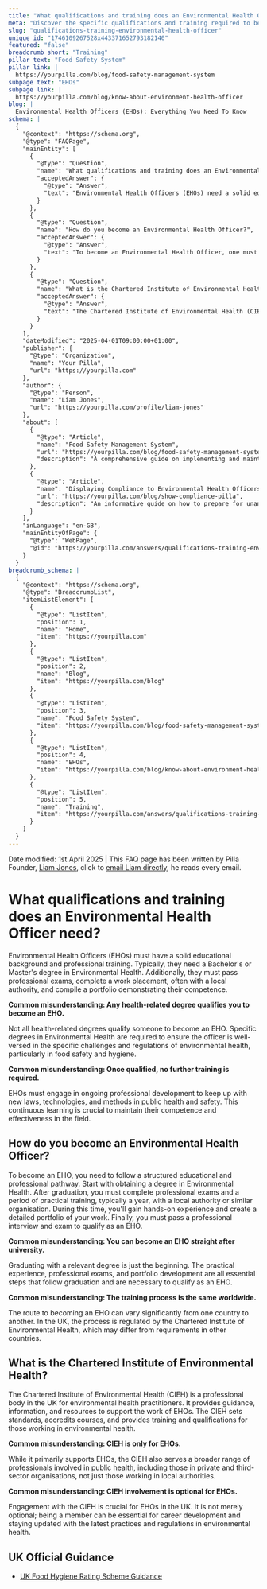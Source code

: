 ```yaml
---
title: "What qualifications and training does an Environmental Health Officer need? "
meta: "Discover the specific qualifications and training required to become an Environmental Health Officer, including degree requirements and professional development."
slug: "qualifications-training-environmental-health-officer"
unique id: "1746109267528x443371652793182140"
featured: "false"
breadcrumb short: "Training"
pillar text: "Food Safety System"
pillar link: |
  https://yourpilla.com/blog/food-safety-management-system
subpage text: "EHOs"
subpage link: |
  https://yourpilla.com/blog/know-about-environment-health-officer
blog: |
  Environmental Health Officers (EHOs): Everything You Need To Know
schema: |
  {
    "@context": "https://schema.org",
    "@type": "FAQPage",
    "mainEntity": [
      {
        "@type": "Question",
        "name": "What qualifications and training does an Environmental Health Officer need?",
        "acceptedAnswer": {
          "@type": "Answer",
          "text": "Environmental Health Officers (EHOs) need a solid educational foundation and must engage in continuous professional development. Requirements include a Bachelor's or Master's degree in Environmental Health, passing professional exams, and completing a work placement with a local authority. Additionally, they need to compile a portfolio showcasing their competence. Ongoing professional development is essential to keep updated with new laws and methods in public health and safety."
        }
      },
      {
        "@type": "Question",
        "name": "How do you become an Environmental Health Officer?",
        "acceptedAnswer": {
          "@type": "Answer",
          "text": "To become an Environmental Health Officer, one must follow a structured path starting with obtaining a degree in Environmental Health. Post-graduation, the individual must pass professional exams and complete a practical training period, typically a year, with a local authority. During this period, hands-on experience is gained, and a detailed work portfolio is created. Finally, passing a professional interview and exam qualifies one as an EHO."
        }
      },
      {
        "@type": "Question",
        "name": "What is the Chartered Institute of Environmental Health?",
        "acceptedAnswer": {
          "@type": "Answer",
          "text": "The Chartered Institute of Environmental Health (CIEH) in the UK is a professional body for environmental health practitioners. CIEH provides guidance, information, and resources to support the work of EHOs. It sets standards, accredits courses, and offers training and qualifications. Engagement with CIEH is essential for career development and keeping updated with the latest practices and regulations in environmental health."
        }
      }
    ],
    "dateModified": "2025-04-01T09:00:00+01:00",
    "publisher": {
      "@type": "Organization",
      "name": "Your Pilla",
      "url": "https://yourpilla.com"
    },
    "author": {
      "@type": "Person",
      "name": "Liam Jones",
      "url": "https://yourpilla.com/profile/liam-jones"
    },
    "about": [
      {
        "@type": "Article",
        "name": "Food Safety Management System",
        "url": "https://yourpilla.com/blog/food-safety-management-system",
        "description": "A comprehensive guide on implementing and maintaining a food safety management system to ensure daily compliance and hygiene standards."
      },
      {
        "@type": "Article",
        "name": "Displaying Compliance to Environmental Health Officers",
        "url": "https://yourpilla.com/blog/show-compliance-pilla",
        "description": "An informative guide on how to prepare for unannounced visits from Environmental Health Officers by showcasing compliance effectively."
      }
    ],
    "inLanguage": "en-GB",
    "mainEntityOfPage": {
      "@type": "WebPage",
      "@id": "https://yourpilla.com/answers/qualifications-training-environmental-health-officer"
    }
  }
breadcrumb_schema: |
  {
    "@context": "https://schema.org",
    "@type": "BreadcrumbList",
    "itemListElement": [
      {
        "@type": "ListItem",
        "position": 1,
        "name": "Home",
        "item": "https://yourpilla.com"
      },
      {
        "@type": "ListItem",
        "position": 2,
        "name": "Blog",
        "item": "https://yourpilla.com/blog"
      },
      {
        "@type": "ListItem",
        "position": 3,
        "name": "Food Safety System",
        "item": "https://yourpilla.com/blog/food-safety-management-system"
      },
      {
        "@type": "ListItem",
        "position": 4,
        "name": "EHOs",
        "item": "https://yourpilla.com/blog/know-about-environment-health-officer"
      },
      {
        "@type": "ListItem",
        "position": 5,
        "name": "Training",
        "item": "https://yourpilla.com/answers/qualifications-training-environmental-health-officer"
      }
    ]
  }
---
```


Date modified: 1st April 2025 | This FAQ page has been written by Pilla Founder, [Liam Jones](https://yourpilla.com/profile/liam-jones), click to [email Liam directly](https://mailto:liam@yourpilla.com), he reads every email.

# What qualifications and training does an Environmental Health Officer need?

Environmental Health Officers (EHOs) must have a solid educational background and professional training. Typically, they need a Bachelor's or Master's degree in Environmental Health. Additionally, they must pass professional exams, complete a work placement, often with a local authority, and compile a portfolio demonstrating their competence.

**Common misunderstanding: Any health-related degree qualifies you to become an EHO.**

Not all health-related degrees qualify someone to become an EHO. Specific degrees in Environmental Health are required to ensure the officer is well-versed in the specific challenges and regulations of environmental health, particularly in food safety and hygiene.

**Common misunderstanding: Once qualified, no further training is required.**

EHOs must engage in ongoing professional development to keep up with new laws, technologies, and methods in public health and safety. This continuous learning is crucial to maintain their competence and effectiveness in the field.

## How do you become an Environmental Health Officer?

To become an EHO, you need to follow a structured educational and professional pathway. Start with obtaining a degree in Environmental Health. After graduation, you must complete professional exams and a period of practical training, typically a year, with a local authority or similar organisation. During this time, you'll gain hands-on experience and create a detailed portfolio of your work. Finally, you must pass a professional interview and exam to qualify as an EHO.

**Common misunderstanding: You can become an EHO straight after university.**

Graduating with a relevant degree is just the beginning. The practical experience, professional exams, and portfolio development are all essential steps that follow graduation and are necessary to qualify as an EHO.

**Common misunderstanding: The training process is the same worldwide.**

The route to becoming an EHO can vary significantly from one country to another. In the UK, the process is regulated by the Chartered Institute of Environmental Health, which may differ from requirements in other countries.

## What is the Chartered Institute of Environmental Health?

The Chartered Institute of Environmental Health (CIEH) is a professional body in the UK for environmental health practitioners. It provides guidance, information, and resources to support the work of EHOs. The CIEH sets standards, accredits courses, and provides training and qualifications for those working in environmental health.

**Common misunderstanding: CIEH is only for EHOs.**

While it primarily supports EHOs, the CIEH also serves a broader range of professionals involved in public health, including those in private and third-sector organisations, not just those working in local authorities.

**Common misunderstanding: CIEH involvement is optional for EHOs.**

Engagement with the CIEH is crucial for EHOs in the UK. It is not merely optional; being a member can be essential for career development and staying updated with the latest practices and regulations in environmental health.

## UK Official Guidance

-   [UK Food Hygiene Rating Scheme Guidance](https://www.food.gov.uk/safety-hygiene/food-hygiene-rating-scheme)